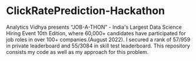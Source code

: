 # ClickRatePrediction-Hackathon
Analytics Vidhya presents “JOB-A-THON” - India's Largest Data Science Hiring Event 10th Edition, where 60,000+ candidates have participated for job roles in over 100+ companies.(August 2022).
I secured a rank of 57/959 in private leaderboard and 55/3084 in skill test leaderboard.
This repository consists my code as well as my approach for this problem.
